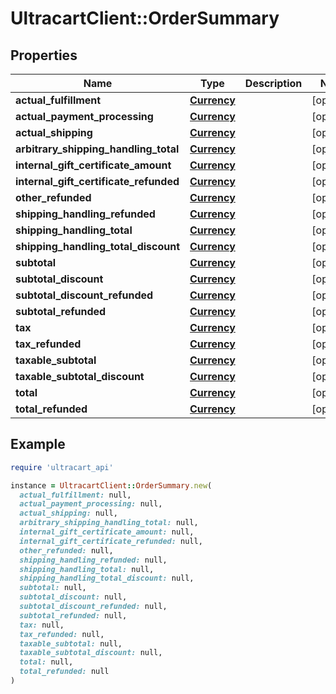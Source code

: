 # UltracartClient::OrderSummary

## Properties

| Name | Type | Description | Notes |
| ---- | ---- | ----------- | ----- |
| **actual_fulfillment** | [**Currency**](Currency.md) |  | [optional] |
| **actual_payment_processing** | [**Currency**](Currency.md) |  | [optional] |
| **actual_shipping** | [**Currency**](Currency.md) |  | [optional] |
| **arbitrary_shipping_handling_total** | [**Currency**](Currency.md) |  | [optional] |
| **internal_gift_certificate_amount** | [**Currency**](Currency.md) |  | [optional] |
| **internal_gift_certificate_refunded** | [**Currency**](Currency.md) |  | [optional] |
| **other_refunded** | [**Currency**](Currency.md) |  | [optional] |
| **shipping_handling_refunded** | [**Currency**](Currency.md) |  | [optional] |
| **shipping_handling_total** | [**Currency**](Currency.md) |  | [optional] |
| **shipping_handling_total_discount** | [**Currency**](Currency.md) |  | [optional] |
| **subtotal** | [**Currency**](Currency.md) |  | [optional] |
| **subtotal_discount** | [**Currency**](Currency.md) |  | [optional] |
| **subtotal_discount_refunded** | [**Currency**](Currency.md) |  | [optional] |
| **subtotal_refunded** | [**Currency**](Currency.md) |  | [optional] |
| **tax** | [**Currency**](Currency.md) |  | [optional] |
| **tax_refunded** | [**Currency**](Currency.md) |  | [optional] |
| **taxable_subtotal** | [**Currency**](Currency.md) |  | [optional] |
| **taxable_subtotal_discount** | [**Currency**](Currency.md) |  | [optional] |
| **total** | [**Currency**](Currency.md) |  | [optional] |
| **total_refunded** | [**Currency**](Currency.md) |  | [optional] |

## Example

```ruby
require 'ultracart_api'

instance = UltracartClient::OrderSummary.new(
  actual_fulfillment: null,
  actual_payment_processing: null,
  actual_shipping: null,
  arbitrary_shipping_handling_total: null,
  internal_gift_certificate_amount: null,
  internal_gift_certificate_refunded: null,
  other_refunded: null,
  shipping_handling_refunded: null,
  shipping_handling_total: null,
  shipping_handling_total_discount: null,
  subtotal: null,
  subtotal_discount: null,
  subtotal_discount_refunded: null,
  subtotal_refunded: null,
  tax: null,
  tax_refunded: null,
  taxable_subtotal: null,
  taxable_subtotal_discount: null,
  total: null,
  total_refunded: null
)
```

